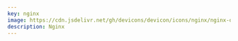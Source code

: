 ```yaml
---
key: nginx
image: https://cdn.jsdelivr.net/gh/devicons/devicon/icons/nginx/nginx-original.svg
description: Nginx
---
```

